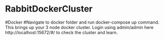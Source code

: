 # RabbitDockerCluster

#Docker
  #Navigate to docker folder and run docker-compose up command. This brings up your 3 node docker cluster. Login using admin/admin here http://localhost:15672/#/ to check the cluster and learn.
